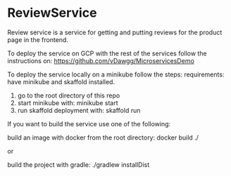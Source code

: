 # ReviewService

Review service is a service for getting and putting reviews for the product page in the frontend.

To deploy the service on GCP with the rest of the services follow the instructions on: https://github.com/vDawgg/MicroservicesDemo


To deploy the service locally on a minikube follow the steps:
requirements: have minikube and skaffold installed.
1. go to the root directory of this repo
2. start minikube with: minikube start
3. run skaffold deployment with: skaffold run


If you want to build the service use one of the following:

build an image with docker from the root directory: docker build ./

or

build the project with gradle: ./gradlew installDist

